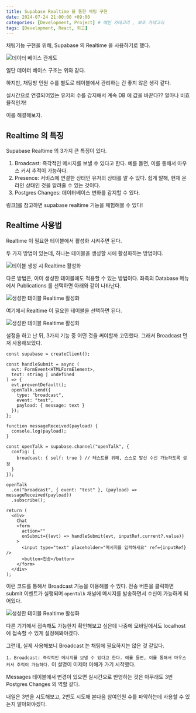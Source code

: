 ```yaml
---
title: Supabase Realtime 을 통한 채팅 구현
date: 2024-07-24 21:00:00 +09:00
categories: [Development, Project] # 메인 카테고리 , 보조 카테고리
tags: [Development, React, 회고]
---
```


채팅기능 구현을 위해, Supabase 의 Realtime 을 사용하기로 했다.

![데이터 베이스 관게도](../assets/img/posts/2024-07-22-gather_here-3-1.png)

일단 데이터 베이스 구조는 위와 같다.

하지만, 채팅방 인원 수를 별도로 테이블에서 관리하는 건 좋지 않은 생각 같다.

실시간으로 연결되어있는 유저의 수를 감지해서 계속 DB 에 값을 바꾼다?? 얼마나 비효율적인가!

이를 해결해보자.

## Realtime 의 특징

Supabase Realtime 의 3가지 큰 특징이 있다.

1. Broadcast: 즉각적인 메시지를 보낼 수 있다고 한다. 예를 들면, 이를 통해서 마우스 커서 추적이 가능하다.
2. Presence: 서비스에 연결한 상태인 유저의 상태를 알 수 있다. 쉽게 말해, 현재 온라인 상태인 것을 알려줄 수 있는 것이다.
3. Postgres Changes: 데이터베이스 변화를 감지할 수 있다.

링크[1]를 참고하면 supabase realtime 기능을 체험해볼 수 있다!

## Realtime 사용법

Realtime 이 필요한 테이블에서 활성화 시켜주면 된다.

두 가지 방법이 있는데, 하나는 테이블을 생성할 시에 활성화하는 방법이다.

![테이블 생성 시 Realtime 활성화](../assets/img/posts/2024-07-24-supabase-realtime-1.png)

다른 방법은, 이미 생성한 테이블에도 적용할 수 있는 방법이다.
좌측의 Database 메뉴에서 Publications 를 선택하면 아래와 같이 나타난다.

![생성한 테이블 Realtime 활성화](../assets/img/posts/2024-07-24-supabase-realtime-2.png)

여기에서 Realtime 이 필요한 테이블을 선택하면 된다.

![생성한 테이블 Realtime 활성화](../assets/img/posts/2024-07-24-supabase-realtime-3.png)

설정을 하고 난 뒤, 3가지 기능 중 어떤 것을 써야할까 고민했다.
그래서 Broadcast 먼저 사용해보았다.

```tsx
const supabase = createClient();

const handleSubmit = async (
  evt: FormEvent<HTMLFormElement>,
  text: string | undefined
) => {
  evt.preventDefault();
  openTalk.send({
    type: "broadcast",
    event: "test",
    payload: { message: text }
  });
};

function messageReceived(payload) {
  console.log(payload);
}

const openTalk = supabase.channel("openTalk", {
  config: {
    broadcast: { self: true } // 테스트를 위해, 스스로 발신 수신 가능하도록 설정
  }
});

openTalk
  .on("broadcast", { event: "test" }, (payload) => messageReceived(payload))
  .subscribe();

return (
  <div>
    Chat
    <form
      action=""
      onSubmit={(evt) => handleSubmit(evt, inputRef.current?.value)}
    >
      <input type="text" placeholder="메시지를 입력하세요" ref={inputRef} />
      <button>전송</button>
    </form>
  </div>
);
```

이런 코드를 통해서 Broadcast 기능을 이용해볼 수 있다.
전송 버튼을 클릭하면 submit 이벤트가 실행되며 `openTalk` 채널에 메시지를 발송하면서 수신이 가능하게 되어있다.

![생성한 테이블 Realtime 활성화](../assets/img/posts/2024-07-24-supabase-realtime-4.png)

다른 기기에서 접속해도 가능한지 확인해보고 싶은데 나중에 모바일에서도 localhost 에 접속할 수 있게 설정해봐야겠다.

그런데, 실제 사용해보니 Broadcast 는 채팅에 필요하지는 않은 것 같았다.

`1. Broadcast: 즉각적인 메시지를 보낼 수 있다고 한다. 예를 들면, 이를 통해서 마우스 커서 추적이 가능하다.`
이 설명이 이제야 이해가 가기 시작했다.

Messages 테이블에서 변경이 있으면 실시간으로 반영하는 것은 아무래도 3번 Postgres Changes 의 역할 같다.

내일은 3번을 시도해보고, 2번도 시도해 본다음 참여인원 수를 파악하는데 사용할 수 있는지 알아봐야겠다.

[1]: https://multiplayer.dev/
